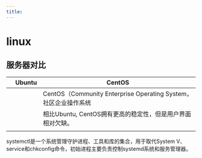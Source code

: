 ```yaml
---
title:
---
```

# linux

## 服务器对比



|      | Ubuntu | CentOS                                                       |
| ---- | ------ | ------------------------------------------------------------ |
|      |        | CentOS（Community Enterprise Operating System，社区企业操作系统 |
|      |        | 相比Ubuntu, CentOS拥有更高的稳定性，但是用户界面相对欠缺。   |
|      |        |                                                              |





systemctl是一个系统管理守护进程、工具和库的集合，用于取代System V、service和chkconfig命令，初始进程主要负责控制systemd系统和服务管理器。